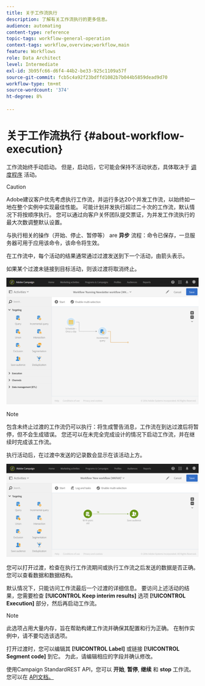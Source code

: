 ```yaml
---
title: 关于工作流执行
description: 了解有关工作流执行的更多信息。
audience: automating
content-type: reference
topic-tags: workflow-general-operation
context-tags: workflow,overview;workflow,main
feature: Workflows
role: Data Architect
level: Intermediate
exl-id: 3b95fc66-d6f4-44b2-be33-925c1109a57f
source-git-commit: fcb5c4a92f23bdffd1082b7b044b5859dead9d70
workflow-type: tm+mt
source-wordcount: '374'
ht-degree: 8%

---
```


# 关于工作流执行 {#about-workflow-execution}

工作流始终手动启动。 但是，启动后，它可能会保持不活动状态，具体取决于 [调度程序](../../automating/using/scheduler.md) 活动。

>[!CAUTION]
>
> Adobe建议客户优先考虑执行工作流，并运行多达20个并发工作流，以始终如一地在整个实例中实现最佳性能。 可能计划并发执行超过二十次的工作流，默认情况下将按顺序执行。 您可以通过向客户关怀团队提交票证，为并发工作流执行的最大次数调整默认设置。

与执行相关的操作（开始、停止、暂停等） are **异步** 流程：命令已保存，一旦服务器可用于应用该命令，该命令将生效。

在工作流中，每个活动的结果通常通过过渡发送到下一个活动，由箭头表示。

如果某个过渡未链接到目标活动，则该过渡将取消终止。

![](assets/wkf_execution_1.png)

>[!NOTE]
>
>包含未终止过渡的工作流仍可以执行：将生成警告消息，工作流在到达过渡后将暂停，但不会生成错误。 您还可以在未完全完成设计的情况下启动工作流，并在继续时完成该工作流。

执行活动后，在过渡中发送的记录数会显示在该活动上方。

![](assets/wkf_transition_count.png)

您可以打开过渡，检查在执行工作流期间或执行工作流之后发送的数据是否正确。您可以查看数据和数据结构。

默认情况下，只能访问工作流最后一个过渡的详细信息。 要访问上述活动的结果，您需要检查 **[!UICONTROL Keep interim results]** 选项 **[!UICONTROL Execution]** 部分，然后再启动工作流。

>[!NOTE]
>
>此选项占用大量内存，旨在帮助构建工作流并确保其配置和行为正确。 在制作实例中，请不要勾选该选项。

打开过渡时，您可以编辑其 **[!UICONTROL Label]** 或链接 **[!UICONTROL Segment code]** 到它。 为此，请编辑相应的字段并确认修改。

使用Campaign StandardREST API，您可以 **开始**, **暂停**, **继续** 和 **stop** 工作流。 您可以在 [API文档。](../../api/using/controlling-a-workflow.md)
